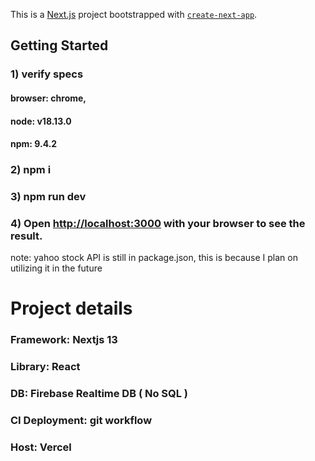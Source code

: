 This is a [Next.js](https://nextjs.org/) project bootstrapped with [`create-next-app`](https://github.com/vercel/next.js/tree/canary/packages/create-next-app).

## Getting Started
### 1) verify specs
#### browser: chrome,
#### node: v18.13.0
#### npm: 9.4.2
### 2) npm i
### 3) npm run dev
### 4) Open [http://localhost:3000](http://localhost:3000) with your browser to see the result.

note: yahoo stock API is still in package.json, this is because I plan on utilizing it in the future


# Project details
### Framework: Nextjs 13
### Library: React
### DB: Firebase Realtime DB ( No SQL )
### CI Deployment: git workflow
### Host: Vercel

